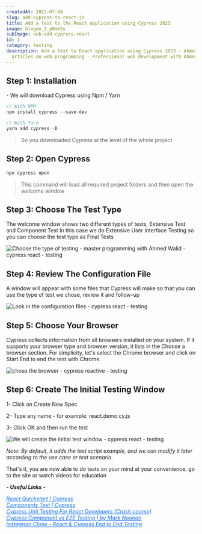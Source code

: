 ```yaml
---
createdAt: 2023-07-04
slug: add-cypress-to-react-js
title: Add a test to the React application using Cypress 2023
image: blogen_3_p8mk5s
subImage: sub-add-cypress-react
id: 1
category: testing
description: Add a test to React application using Cypress 2023 - Ahmed Walid
  articles on web programming - Professional web development with Ahmed Walid
---
```

## Step 1: Installation

\- We will download Cypress using Npm / Yarn

```javascript
// With NPM
npm install cypress --save-dev

// With Yarn
yarn add cypress -D
```

> So you downloaded Cypress at the level of the whole project

## Step 2: Open Cypress

```javascript
npx cypress open
```

> This command will load all required project folders and then open the welcome window

## Step 3: Choose The Test Type

The welcome window shows two different types of tests, Extensive Test and Component Test In this case we do Extensive User Interface Testing so you can choose the test type as Final Tests

![Choose the type of testing - master programming with Ahmed Walid - cypress react - testing](https://res.cloudinary.com/drcfigqqr/image/upload/v1688467522/Choose-Test-Type-to-test-React-App-in-Cypress_wopbgv.webp "Choose the type of testing in Cypress")

## Step 4: Review The Configuration File

A window will appear with some files that Cypress will make so that you can use the type of test we chose, review it and follow-up

![Look in the configuration files - cypress react - testing](https://res.cloudinary.com/drcfigqqr/image/upload/v1688467528/Review-the-Configuration-File-to-test-React-in-Cypress_qej3gu.webp "Look in the configuration files - cypress react - testing")



## Step 5: Choose Your Browser

Cypress collects information from all browsers installed on your system. If it supports your browser type and browser version, it lists in the Choose a browser section. For simplicity, let's select the Chrome browser and click on Start End to end the test with Chrome.

![chose the browser - cypress reactive - testing](https://res.cloudinary.com/drcfigqqr/image/upload/v1688467529/Choose-Browser-to-test-React-in-Cypress_amlzye.webp "chose the browser - cypress reactive - testing")

## Step 6: Create The Initial Testing Window

1﻿- Click on Create New Spec

2﻿- Type any name - for example: react.demo.cy.js

3﻿- Click OK and then run the test

![We will create the initial test window - cypress react - testing](https://res.cloudinary.com/drcfigqqr/image/upload/v1688467526/Create-first-Spec-Window-to-test-React-in-Cypress_nl91ab.webp "We will create the initial test window - cypress react - testing")

*Note: By default, it adds the test script example, and we can modify it later according to the use case or test scenario.*

That's it, you are now able to do tests on your mind at your convenience, go to the site or watch videos for education

***\- Useful Links -***

<cite><a target="_blank" style="color: #0d6efd;" href="https://docs.cypress.io/guides/component-testing/react/quickstart">React Quickstart | Cypress</a></cite><br>
                        <cite><a target="_blank" style="color: #0d6efd;" href="https://docs.cypress.io/guides/component-testing/react/examples">Components Test | Cypress</a></cite><br>
                        <cite><a target="_blank" style="color: #0d6efd;" href="https://www.youtube.com/watch?v=X6CoUHlnuoY">Cypress Unit Testing For React Developers (Crash course)</a></cite><br>
                        <cite><a target="_blank" style="color: #0d6efd;" href="https://www.youtube.com/watch?v=V-F80UzZAmA">Cypress Component vs E2E Testing | by Mark Noonan</a></cite><br>
                        <cite><a target="_blank" style="color: #0d6efd;" href="https://www.youtube.com/watch?v=Y-7WS2ykQMI">Instagram Clone - React & Cypress End to End Testing</a></cite><br>
